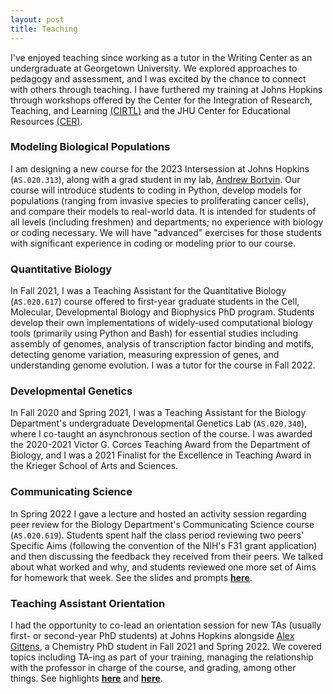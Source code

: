 ```yaml
---
layout: post
title: Teaching
---
```


I've enjoyed teaching since working as a tutor in the Writing Center as an undergraduate at Georgetown University. We explored approaches to pedagogy and assessment, and I was excited by the chance to connect with others through teaching. I have furthered my training at Johns Hopkins through workshops offered by the Center for the Integration of Research, Teaching, and Learning [(CIRTL)](https://www.cirtl.net/) and the JHU Center for Educational Resources [(CER)](https://cer.jhu.edu/).

### Modeling Biological Populations 
I am designing a new course for the 2023 Intersession at Johns Hopkins (`AS.020.313`), along with a grad student in my lab, [Andrew Bortvin](https://andrew-bortvin.github.io/). Our course will introduce students to coding in Python, develop models for populations (ranging from invasive species to proliferating cancer cells), and compare their models to real-world data. It is intended for students of all levels (including freshmen) and departments; no experience with biology or coding necessary. We will have "advanced" exercises for those students with significant experience in coding or modeling prior to our course. 


### Quantitative Biology 

In Fall 2021, I was a Teaching Assistant for the Quantitative Biology (`AS.020.617`) course offered to first-year graduate students in the Cell, Molecular, Developmental Biology and Biophysics PhD program. Students develop their own implementations of widely-used computational biology tools (primarily using Python and Bash) for essential studies including assembly of genomes, analysis of transcription factor binding and motifs, detecting genome variation, measuring expression of genes, and understanding genome evolution. I was a tutor for the course in Fall 2022. 

### Developmental Genetics

In Fall 2020 and Spring 2021, I was a Teaching Assistant for the Biology Department's undergraduate Developmental Genetics Lab (`AS.020.340`), where I co-taught an asynchronous section of the course. I was awarded the 2020-2021 Victor G. Corces Teaching Award from the Department of Biology, and I was a 2021 Finalist for the Excellence in Teaching Award in the Krieger School of Arts and Sciences. 

### Communicating Science 

In Spring 2022 I gave a lecture and hosted an activity session regarding peer review for the Biology Department's Communicating Science course (`AS.020.619`). Students spent half the class period reviewing two peers' Specific Aims (following the convention of the NIH's F31 grant application) and then discussing the feedback they received from their peers. We talked about what worked and why, and students reviewed one more set of Aims for homework that week. See the slides and prompts **[here](https://drive.google.com/file/d/1KVz10cekga2QBHQQ-ArDTAg5UCpUzb5F/view?usp=sharing)**.

### Teaching Assistant Orientation 

I had the opportunity to co-lead an orientation session for new TAs (usually first- or second-year PhD students) at Johns Hopkins alongside [Alex Gittens](https://www.linkedin.com/in/alexgittens/), a Chemistry PhD student in Fall 2021 and Spring 2022. We covered topics including TA-ing as part of your training, managing the relationship with the professor in charge of the course, and grading, among other things. See highlights **[here](https://twitter.com/saracarioscia/status/1491049080055021569?s=20&t=Rz-R8nov3GIyFGyiJNKP3Q)** and **[here](https://twitter.com/saracarioscia/status/1430986468290220033?s=20&t=Rz-R8nov3GIyFGyiJNKP3Q)**.

<br />


